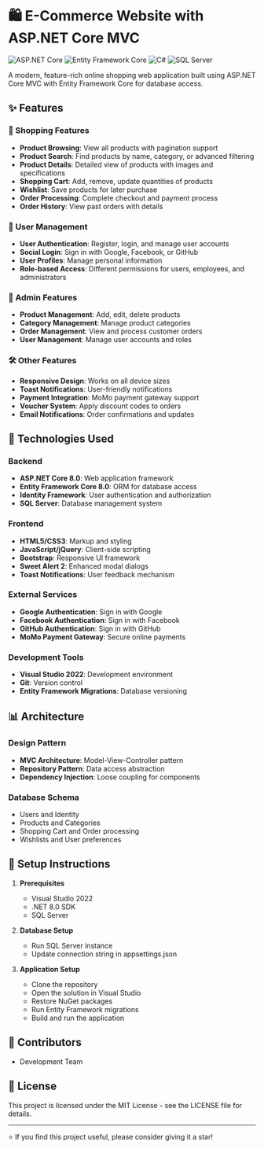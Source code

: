 # 🛍️ E-Commerce Website with ASP.NET Core MVC

![ASP.NET Core](https://img.shields.io/badge/ASP.NET%20Core-8.0-blue)
![Entity Framework Core](https://img.shields.io/badge/Entity%20Framework%20Core-8.0-purple)
![C#](https://img.shields.io/badge/C%23-10.0-green)
![SQL Server](https://img.shields.io/badge/SQL%20Server-2019-red)

A modern, feature-rich online shopping web application built using ASP.NET Core MVC with Entity Framework Core for database access.

## ✨ Features

### 🛒 Shopping Features
- **Product Browsing**: View all products with pagination support
- **Product Search**: Find products by name, category, or advanced filtering
- **Product Details**: Detailed view of products with images and specifications
- **Shopping Cart**: Add, remove, update quantities of products
- **Wishlist**: Save products for later purchase
- **Order Processing**: Complete checkout and payment process
- **Order History**: View past orders with details

### 👤 User Management
- **User Authentication**: Register, login, and manage user accounts
- **Social Login**: Sign in with Google, Facebook, or GitHub
- **User Profiles**: Manage personal information
- **Role-based Access**: Different permissions for users, employees, and administrators

### 💼 Admin Features
- **Product Management**: Add, edit, delete products
- **Category Management**: Manage product categories
- **Order Management**: View and process customer orders
- **User Management**: Manage user accounts and roles

### 🛠️ Other Features
- **Responsive Design**: Works on all device sizes
- **Toast Notifications**: User-friendly notifications
- **Payment Integration**: MoMo payment gateway support
- **Voucher System**: Apply discount codes to orders
- **Email Notifications**: Order confirmations and updates

## 🔧 Technologies Used

### Backend
- **ASP.NET Core 8.0**: Web application framework
- **Entity Framework Core 8.0**: ORM for database access
- **Identity Framework**: User authentication and authorization
- **SQL Server**: Database management system

### Frontend
- **HTML5/CSS3**: Markup and styling
- **JavaScript/jQuery**: Client-side scripting
- **Bootstrap**: Responsive UI framework
- **Sweet Alert 2**: Enhanced modal dialogs
- **Toast Notifications**: User feedback mechanism

### External Services
- **Google Authentication**: Sign in with Google
- **Facebook Authentication**: Sign in with Facebook
- **GitHub Authentication**: Sign in with GitHub
- **MoMo Payment Gateway**: Secure online payments

### Development Tools
- **Visual Studio 2022**: Development environment
- **Git**: Version control
- **Entity Framework Migrations**: Database versioning

## 📊 Architecture

### Design Pattern
- **MVC Architecture**: Model-View-Controller pattern
- **Repository Pattern**: Data access abstraction
- **Dependency Injection**: Loose coupling for components

### Database Schema
- Users and Identity
- Products and Categories
- Shopping Cart and Order processing
- Wishlists and User preferences

## 🚀 Setup Instructions

1. **Prerequisites**
   - Visual Studio 2022
   - .NET 8.0 SDK
   - SQL Server

2. **Database Setup**
   - Run SQL Server instance
   - Update connection string in appsettings.json

3. **Application Setup**
   - Clone the repository
   - Open the solution in Visual Studio
   - Restore NuGet packages
   - Run Entity Framework migrations
   - Build and run the application

## 👥 Contributors

- Development Team

## 📝 License

This project is licensed under the MIT License - see the LICENSE file for details.

---

⭐ If you find this project useful, please consider giving it a star! 
